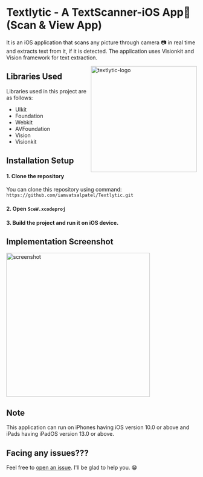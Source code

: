 # Textlytic - A TextScanner-iOS App📱(Scan & View App)
It is an iOS application that scans any picture through camera 📷 in real time and extracts text from it, if it is detected. The application uses Visionkit and Vision framework for text extraction.

<img align="right" height=280 alt="textlytic-logo" src="https://user-images.githubusercontent.com/61371035/140656275-75dd1261-af08-4fdb-83f4-49915bb14f6d.jpeg"/>

## Libraries Used
Libraries used in this project are as follows:
- UIkit
- Foundation
- Webkit
- AVFoundation
- Vision
- Visionkit

## Installation Setup
#### 1. Clone the repository
You can clone this repository using command: ``https://github.com/iamvatsalpatel/Textlytic.git``

#### 2. Open ``SceW.xcodeproj``

#### 3. Build the project and run it on iOS device.

## Implementation Screenshot
<img align="center" height=380 alt="screenshot" src="https://user-images.githubusercontent.com/61371035/140656489-f3fe06f4-daf1-4e71-b449-8f874a747f59.jpeg"/>

## Note
This application can run on iPhones having iOS version 10.0 or above and iPads having iPadOS version 13.0 or above. 

## Facing any issues???
Feel free to [open an issue](https://github.com/iamvatsalpatel/Textlytic/issues/new?assignees=&labels=Query&title=Query). I'll be glad to help you. 😁


